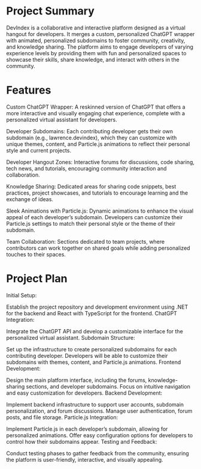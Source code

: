 # Project Summary
DevIndex is a collaborative and interactive platform designed as a virtual hangout for developers. It merges a custom, personalized ChatGPT wrapper with animated, personalized subdomains to foster community, creativity, and knowledge sharing. The platform aims to engage developers of varying experience levels by providing them with fun and personalized spaces to showcase their skills, share knowledge, and interact with others in the community.

# Features
Custom ChatGPT Wrapper: A reskinned version of ChatGPT that offers a more interactive and visually engaging chat experience, complete with a personalized virtual assistant for developers.

Developer Subdomains: Each contributing developer gets their own subdomain (e.g., lawrence.devindex), which they can customize with unique themes, content, and Particle.js animations to reflect their personal style and current projects.

Developer Hangout Zones: Interactive forums for discussions, code sharing, tech news, and tutorials, encouraging community interaction and collaboration.

Knowledge Sharing: Dedicated areas for sharing code snippets, best practices, project showcases, and tutorials to encourage learning and the exchange of ideas.

Sleek Animations with Particle.js: Dynamic animations to enhance the visual appeal of each developer’s subdomain. Developers can customize their Particle.js settings to match their personal style or the theme of their subdomain.

Team Collaboration: Sections dedicated to team projects, where contributors can work together on shared goals while adding personalized touches to their spaces.

# Project Plan
Initial Setup:

Establish the project repository and development environment using .NET for the backend and React with TypeScript for the frontend.
ChatGPT Integration:

Integrate the ChatGPT API and develop a customizable interface for the personalized virtual assistant.
Subdomain Structure:

Set up the infrastructure to create personalized subdomains for each contributing developer. Developers will be able to customize their subdomains with themes, content, and Particle.js animations.
Frontend Development:

Design the main platform interface, including the forums, knowledge-sharing sections, and developer subdomains. Focus on intuitive navigation and easy customization for developers.
Backend Development:

Implement backend infrastructure to support user accounts, subdomain personalization, and forum discussions. Manage user authentication, forum posts, and file storage.
Particle.js Integration:

Implement Particle.js in each developer’s subdomain, allowing for personalized animations. Offer easy configuration options for developers to control how their subdomains appear.
Testing and Feedback:

Conduct testing phases to gather feedback from the community, ensuring the platform is user-friendly, interactive, and visually appealing.

